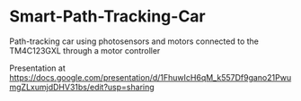 # Smart-Path-Tracking-Car
Path-tracking car using photosensors and motors connected to the TM4C123GXL through a motor controller

Presentation at https://docs.google.com/presentation/d/1FhuwIcH6qM_k557Df9gano21PwumgZLxumjdDHV31bs/edit?usp=sharing 
